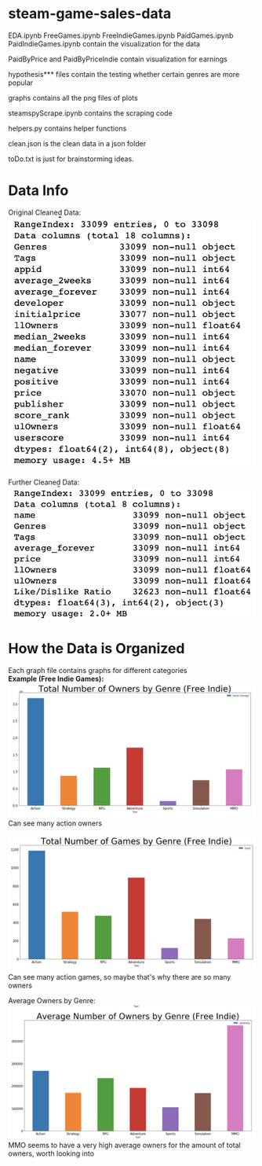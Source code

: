 # steam-game-sales-data
EDA.ipynb
FreeGames.ipynb
FreeIndieGames.ipynb
PaidGames.ipynb
PaidIndieGames.ipynb contain the visualization for the data

PaidByPrice and PaidByPriceIndie contain visualization for earnings

hypothesis*** files contain the testing whether certain genres are more popular

graphs contains all the png files of plots

steamspyScrape.ipynb contains the scraping code

helpers.py contains helper functions

clean.json is the clean data in a json folder

toDo.txt is just for brainstorming ideas.

# Data Info

Original Cleaned Data:  
![Cleaned Data](/graphs/Cleaned.png)

Further Cleaned Data:  
![Further Cleaned Data](/graphs/FurtherCleaned.png)

# How the Data is Organized

Each graph file contains graphs for different categories  
**Example (Free Indie Games):** 
![a](/graphs/FreeIndieGames/OwnersByGenre.png)  
Can see many action owners  
  
![a](/graphs/FreeIndieGames/GamesByGenre.png)  
Can see many action games, so maybe that's why there are so many owners  

Average Owners by Genre:  
![a](/graphs/FreeIndieGames/AvgOwnersByGenre.png)  
MMO seems to have a very high average owners for the amount of total owners, worth looking into  
